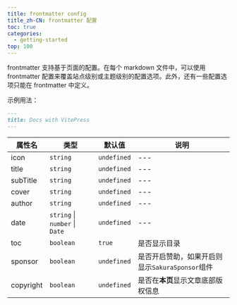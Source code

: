 ```yaml
---
title: frontmatter config
title_zh-CN: frontmatter 配置
toc: true
categories:
  - getting-started
top: 100
---
```


frontmatter 支持基于页面的配置。在每个 markdown 文件中，可以使用 frontmatter 配置来覆盖站点级别或主题级别的配置选项。此外，还有一些配置选项只能在 frontmatter 中定义。

示例用法：

```md
---
title: Docs with VitePress
---
```

| 属性名    | 类型                           | 默认值      | 说明                                            |
| --------- | ------------------------------ | ----------- | ----------------------------------------------- |
| icon      | `string`                       | `undefined` | ---                                             |
| title     | `string`                       | `undefined` | ---                                             |
| subTitle  | `string`                       | `undefined` | ---                                             |
| cover     | `string`                       | `undefined` | ---                                             |
| author    | `string`                       | `undefined` | ---                                             |
| date      | `string` \| `number` \| `Date` | `undefined` | ---                                             |
| toc       | `boolean`                      | `true`      | 是否显示目录                                    |
| sponsor   | `boolean`                      | `undefined` | 是否开启赞助，如果开启则显示`SakuraSponsor`组件 |
| copyright | `boolean`                      | `undefined` | 是否在**本页**显示文章底部版权信息              |
